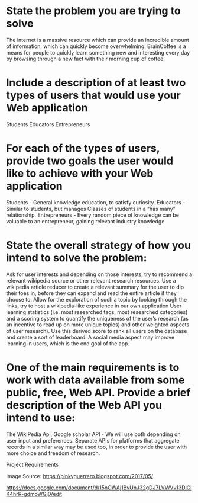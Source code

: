 # State the problem you are trying to solve

The internet is a massive resource which can provide an incredible amount of information, which can quickly become overwhelming. BrainCoffee is a means for people to quickly learn something new and interesting every day by browsing through a new fact with their morning cup of coffee. 

# Include a description of at least two types of users that would use your Web application

Students
Educators
Entrepreneurs

# For each of the types of users, provide two goals the user would like to achieve with your Web application

Students - General knowledge education, to satisfy curiosity.
Educators - Similar to students, but manages Classes of students in a “has many” relationship.
Entrepreneurs - Every random piece of knowledge can be valuable to an entrepreneur, gaining relevant industry knowledge

# State the overall strategy of how you intend to solve the problem:

Ask for user interests and depending on those interests, try to recommend a relevant wikipedia source or other relevant research resources. Use a wikipedia article reducer to create a relevant summary for the user to dip their toes in, before they can expand and read the entire article if they choose to.
Allow for the exploration of such a topic by looking through the links, try to host a wikipedia-like experience in our own application
User learning statistics (i.e. most researched tags, most researched categories) and a scoring system to quantify the uniqueness of the user’s research (as an incentive to read up on more unique topics) and other weighted aspects of user research).
Use this derived score to rank all users on the database and create a sort of leaderboard. A social media aspect may improve learning in users, which is the end goal of the app.


# One of the main requirements is to work with data available from some public, free, Web API. Provide a brief description of the Web API you intend to use:

The WikiPedia Api, Google scholar API - We will use both depending on user input and preferences. Separate APIs for platforms that aggregate records in a similar way may be used too, in order to provide the user with more choice and freedom of research.

Project Requirements

Image Source: https://pinkyguerrero.blogspot.com/2017/05/ 



https://docs.google.com/document/d/15nOWAj1BvUnJ32gDJ7LVWVv13DlGiK4hrR-gdmoWGj0/edit